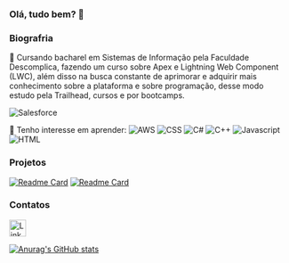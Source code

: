 ### Olá, tudo bem? 👋

### Biografria

🔭 Cursando bacharel em Sistemas de Informação pela Faculdade Descomplica, fazendo um curso sobre Apex e Lightning Web Component (LWC), além disso na busca constante de aprimorar e adquirir mais conhecimento sobre a plataforma e sobre programação, desse modo estudo pela Trailhead, cursos e por bootcamps.

![Salesforce](https://img.shields.io/badge/Salesforce-00A1E0?style=for-the-badge&logo=Salesforce&logoColor=white)

🌱 Tenho interesse em aprender:
![AWS](https://img.shields.io/badge/Amazon_AWS-FF9900?style=for-the-badge&logo=amazonaws&logoColor=white)
![CSS](	https://img.shields.io/badge/CSS3-1572B6?style=for-the-badge&logo=css3&logoColor=white)
![C#](https://img.shields.io/badge/C%23-239120?style=for-the-badge&logo=c-sharp&logoColor=white)
![C++](https://img.shields.io/badge/C%2B%2B-00599C?style=for-the-badge&logo=c%2B%2B&logoColor=white)
![Javascript](https://img.shields.io/badge/JavaScript-323330?style=for-the-badge&logo=javascript&logoColor=F7DF1E)
![HTML](https://img.shields.io/badge/HTML5-E34F26?style=for-the-badge&logo=html5&logoColor=white)

### Projetos

[![Readme Card](https://github-readme-stats.vercel.app/api/pin/?username=pandangie&repo=jornada-dev-ebac-2022.github.io)](https://github.com/anuraghazra/github-readme-stats)
[![Readme Card](https://github-readme-stats.vercel.app/api/pin/?username=pandangie&repo=DevFestivalKenzie.github.io)](https://github.com/anuraghazra/github-readme-stats)

### Contatos

[<img src='https://img.shields.io/badge/LinkedIn-0077B5?style=for-the-badge&logo=linkedin&logoColor=white' alt='LinkedIn' height='30'>](linkedin.com/in/angelicaalmeidasouza)

[![Anurag's GitHub stats](https://github-readme-stats.vercel.app/api?username=pandangie&theme=tokyonight)](https://github.com/anuraghazra/github-readme-stats)

<!--
**pandangie/pandangie** is a ✨ _special_ ✨ repository because its `README.md` (this file) appears on your GitHub profile.

Here are some ideas to get you started:

- 🔭 I’m currently working on ...
- 🌱 I’m currently learning ...
- 👯 I’m looking to collaborate on ...
- 🤔 I’m looking for help with ...
- 💬 Ask me about ...
- 📫 How to reach me: ...
- 😄 Pronouns: ...
- ⚡ Fun fact: ...
-->
